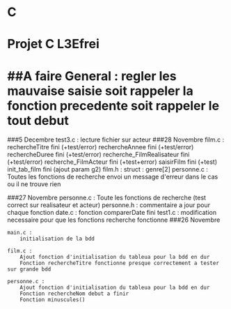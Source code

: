 C
=

Projet C L3Efrei
=
##A faire
	General :
		regler les mauvaise saisie soit rappeler la fonction precedente soit rappeler le tout debut
=

###5 Decembre
	test3.c :
		lecture fichier sur acteur
###28 Novembre 
	film.c : 
		rechercheTitre fini (+test/error)
		rechercheAnnee fini (+test/error)
		rechercheDuree fini (+test/error)
		recherche_FilmRealisateur fini (+test/error)
		recherche_FilmActeur fini (+test+error)
		saisirFilm fini (+test)
		init_tab_film fini (ajout param g2)
	film.h :
		struct : genre[2]
	personne.c :
		Toutes les fonctions de recherche envoi un message d'erreur dans le cas ou il ne trouve rien

	

###27 Novembre 
	personne.c : 
		Toute les fonctions de recherche (test correct sur realisateur et acteur)
	personne.h :
		commentaire a jour pour chaque fonction
	date.c :
		fonction comparerDate fini
	test1.c :
		modification necessaire pour que les fonctions recherche fonctionne
###26 Novembre

	main.c :
		initialisation de la bdd

	film.c :
		Ajout fonction d'initialisation du tableua pour la bdd en dur
		Fonction rechercheTitre fonctionne presque correctement a tester sur grande bdd

	personne.c :
		Ajout fonction d'initialisation du tableua pour la bdd en dur
		Fonction rechercheNom debut a finir
		Fonction minuscules()	
